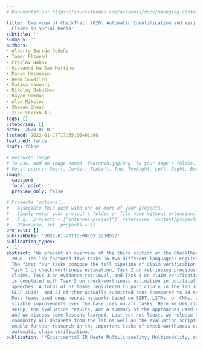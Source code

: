 ```yaml
---
# Documentation: https://sourcethemes.com/academic/docs/managing-content/

title: 'Overview of CheckThat! 2020: Automatic Identification and Verification of
  Claims in Social Media'
subtitle: ''
summary: ''
authors:
- Alberto Barrón-Cedeño
- Tamer Elsayed
- Preslav Nakov
- Giovanni Da San Martino
- Maram Hasanain
- Reem Suwaileh
- Fatima Haouari
- Nikolay Babulkov
- Bayan Hamdan
- Alex Nikolov
- Shaden Shaar
- Zien Sheikh Ali
tags: []
categories: []
date: '2020-01-01'
lastmod: 2022-01-27T17:35:00+01:00
featured: false
draft: false

# Featured image
# To use, add an image named `featured.jpg/png` to your page's folder.
# Focal points: Smart, Center, TopLeft, Top, TopRight, Left, Right, BottomLeft, Bottom, BottomRight.
image:
  caption: ''
  focal_point: ''
  preview_only: false

# Projects (optional).
#   Associate this post with one or more of your projects.
#   Simply enter your project's folder or file name without extension.
#   E.g. `projects = ["internal-project"]` references `content/project/deep-learning/index.md`.
#   Otherwise, set `projects = []`.
projects: []
publishDate: '2022-01-27T18:00:03.223897Z'
publication_types:
- '1'
abstract: 'We present an overview of the third edition of the CheckThat!  Lab at CLEF
  2020. The lab featured five tasks in two different languages: English and Arabic.
  The first four tasks compose the full pipeline of claim verification in social media:
  Task 1 on check-worthiness estimation, Task 2 on retrieving previously fact-checked
  claims, Task 3 on evidence retrieval, and Task 4 on claim verification. The lab
  is completed with Task 5 on check-worthiness estimation in political debates and
  speeches. A total of 67 teams registered to participate in the lab (up from 47 at
  CLEF 2019), and 23 of them actually submitted runs (compared to 14 at CLEF 2019).
  Most teams used deep neural networks based on BERT, LSTMs, or CNNs, and achieved
  sizable improvements over the baselines on all tasks. Here we describe the tasks
  setup, the evaluation results, and a summary of the approaches used by the participants,
  and we discuss some lessons learned. Last but not least, we release to the research
  community all datasets from the lab as well as the evaluation scripts, which should
  enable further research in the important tasks of check-worthiness estimation and
  automatic claim verification.'
publication: '*Experimental IR Meets Multilinguality, Multimodality, and Interaction*'
---
```

